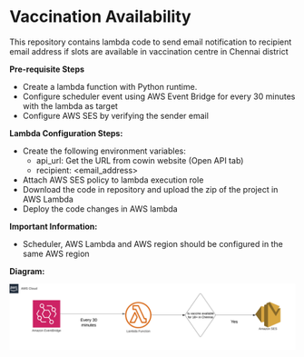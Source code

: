 # Vaccination Availability

This repository contains lambda code to send email notification to recipient email address if slots are available in vaccination centre in Chennai district

**Pre-requisite Steps**
- Create a lambda function with Python runtime.
- Configure scheduler event using AWS Event Bridge for every 30 minutes with the lambda as target
- Configure AWS SES by verifying the sender email

**Lambda Configuration Steps:**
- Create the following environment variables:
    - api_url: Get the URL from cowin website (Open API tab)
    - recipient: <email_address>
- Attach AWS SES policy to lambda execution role
- Download the code in repository and upload the zip of the project in AWS Lambda
- Deploy the code changes in AWS lambda

**Important Information:**
- Scheduler, AWS Lambda and AWS region should be configured in the same AWS region

**Diagram:**

<img src="./vaccination_availability_notification_arch.png" width="900"/>
